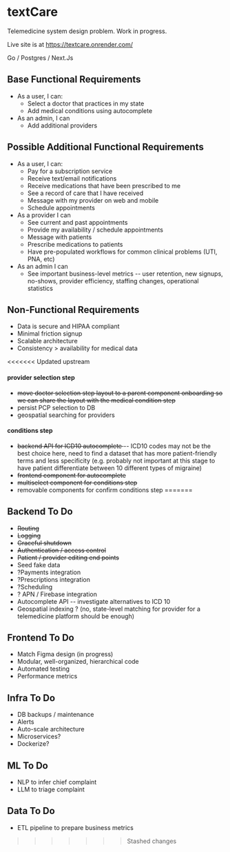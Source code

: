 # textCare

Telemedicine system design problem. Work in progress.

Live site is at https://textcare.onrender.com/

Go / Postgres / Next.Js 

## Base Functional Requirements
- As a user, I can:
  - Select a doctor that practices in my state
  - Add medical conditions using autocomplete
- As an admin, I can
  - Add additional providers

## Possible Additional Functional Requirements
- As a user, I can:
  - Pay for a subscription service
  - Receive text/email notifications
  - Receive medications that have been prescribed to me
  - See a record of care that I have received
  - Message with my provider on web and mobile
  - Schedule appointments
- As a provider I can
  - See current and past appointments
  - Provide my availability / schedule appointments
  - Message with patients
  - Prescribe medications to patients
  - Have pre-populated workflows for common clinical problems (UTI, PNA, etc)
- As an admin I can
  - See important business-level metrics -- user retention, new signups, no-shows, provider efficiency, staffing changes, operational statistics

## Non-Functional Requirements
  - Data is secure and HIPAA compliant
  - Minimal friction signup 
  - Scalable architecture
  - Consistency > availability for medical data

<<<<<<< Updated upstream
#### provider selection step
- <s>move doctor selection step layout to a parent component onboarding so we can share the layout with the medical condition step</s>
- persist PCP selection to DB
- geospatial searching for providers

#### conditions step
- <s> backend API for ICD10 autocomplete </s> -- ICD10 codes may not be the best choice here, need to find a dataset that has more patient-friendly terms and less specificity  (e.g. probably not important at this stage to have patient differentiate between 10 different types of migraine)
- <s>frontend component for autocomplete </s>
- <s>multiselect component for conditions step </s>
- removable components for confirm conditions step
=======
## Backend To Do

- <s>Routing </s>
- <s>Logging </s>
- <s>Graceful shutdown </s>
- <s>Authentication / access control </s>
- <s>Patient / provider editing end points </s>
- Seed fake data
- ?Payments integration
- ?Prescriptions integration
- ?Scheduling
- ? APN / Firebase integration
- Autocomplete API -- investigate alternatives to ICD 10
- Geospatial indexing ? (no, state-level matching for provider for a telemedicine platform should be enough)

## Frontend To Do

- Match Figma design (in progress)
- Modular, well-organized, hierarchical code
- Automated testing
- Performance metrics

## Infra To Do

- DB backups / maintenance
- Alerts
- Auto-scale architecture
- Microservices?
- Dockerize?

## ML To Do

- NLP to infer chief complaint
- LLM to triage complaint

## Data To Do

- ETL pipeline to prepare business metrics
>>>>>>> Stashed changes
